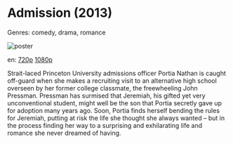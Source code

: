 # Admission (2013)

Genres: comedy, drama, romance

![poster](http://image.tmdb.org/t/p/w500/jxNBmnP2Q1hTWuqCPUTRavGrjLt.jpg)

en:
  [720p](magnet:?xt=urn:btih:560FA10AF495A9383E6F3D87212679F7A6488A52&tr=udp://glotorrents.pw:6969/announce&tr=udp://tracker.opentrackr.org:1337/announce&tr=udp://torrent.gresille.org:80/announce&tr=udp://tracker.openbittorrent.com:80&tr=udp://tracker.coppersurfer.tk:6969&tr=udp://tracker.leechers-paradise.org:6969&tr=udp://p4p.arenabg.ch:1337&tr=udp://tracker.internetwarriors.net:1337)
  [1080p](magnet:?xt=urn:btih:9322CA3075F36016E541B5FBFF4AB592FD946688&tr=udp://glotorrents.pw:6969/announce&tr=udp://tracker.opentrackr.org:1337/announce&tr=udp://torrent.gresille.org:80/announce&tr=udp://tracker.openbittorrent.com:80&tr=udp://tracker.coppersurfer.tk:6969&tr=udp://tracker.leechers-paradise.org:6969&tr=udp://p4p.arenabg.ch:1337&tr=udp://tracker.internetwarriors.net:1337)
  


Strait-laced Princeton University admissions officer Portia Nathan is caught off-guard when she makes a recruiting visit to an alternative high school overseen by her former college classmate, the freewheeling John Pressman. Pressman has surmised that Jeremiah, his gifted yet very unconventional student, might well be the son that Portia secretly gave up for adoption many years ago. Soon, Portia finds herself bending the rules for Jeremiah, putting at risk the life she thought she always wanted – but in the process finding her way to a surprising and exhilarating life and romance she never dreamed of having.